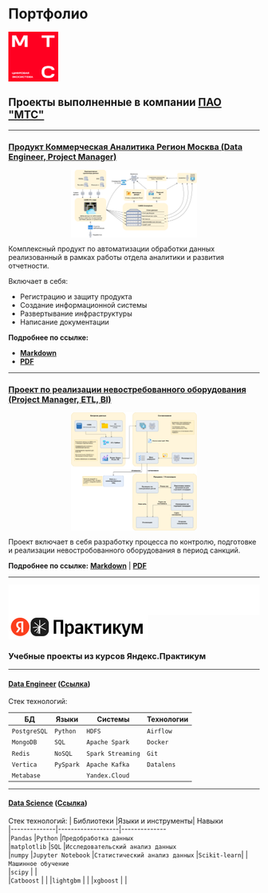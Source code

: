 # Портфолио

<img src="projects/data/logo_mts.png" width="100" height="100" style="display: block; ">

## Проекты выполненные в компании [ПАО "МТС"](projects/mts)

-----

### [Продукт Коммерческая Аналитика Регион Москва (Data Engineer, Project Manager)](projects/mts/mts_camr.md)

<img src="projects/mts/data/camr_diag_to_be.png" width="50%" style="display: block; margin: auto;">

Комплексный продукт по автоматизации обработки данных реализованный в рамках работы отдела аналитики и развития отчетности. 

Включает в себя: 
- Регистрацию и защиту продукта
- Создание информационной системы
- Развертывание инфраструктуры
- Написание документации

**Подробнее по ссылке:**
- [**Markdown**](projects/mts/mts_camr.md)
- [**PDF**](projects/mts/mts_camr.pdf)


-----

### [Проект по реализации невостребованного оборудования (Project Manager, ETL, BI)](projects/mts/mts_device_sell.md)

<img src="projects/mts/data/guz_diag_to_be.png" width="50%" style="display: block; margin: auto;">

Проект включает в себя разработку процесса по контролю, подготовке и реализации невостробованного оборудования в период санкций.

**Подробнее по ссылке:** [**Markdown**](projects/mts/mts_device_sell.md) | [**PDF**](projects/mts/mts_device_sell.pdf)

-----

<img src="projects/data/white_rectangle.png" width="100%" style="display: block; margin: auto;">

<img src="projects/data/practicum_logo.png" width="280" height="50" style="display: block; ">

### Учебные проекты из курсов Яндекс.Практикум

-----

#### [Data Engineer](projects/practicum_de/readme.md) ([Ссылка](projects/practicum_de/readme.md))

Стек технологий:

|БД          | Языки   | Системы         | Технологии
|------------|---------|--------------   | ------
|`PostgreSQL`|`Python` |`HDFS`           |`Airflow`
|`MongoDB`   |`SQL`    |`Apache Spark`   |`Docker`
|`Redis`     |`NoSQL`  |`Spark Streaming`|`Git`
|`Vertica`   |`PySpark`|`Apache Kafka`   |`Datalens`
|`Metabase`  |         |`Yandex.Cloud`   | 

-----

#### [Data Science](projects/practicum_ds/readme.md) ([Ссылка](projects/practicum_ds/readme.md))

Стек технологий:
| Библиотеки   |Языки и инструменты| Навыки        
|--------------|-------------------|--------------   
|`Pandas`      |`Python`           |`Предобработка данных`           
|`matplotlib`  |`SQL`              |`Исследовательский анализ данных`   
|`numpy`       |`Jupyter Notebook` |`Статистический анализ данных`
|`Scikit-learn`|                   |`Машинное обучение`   
|`scipy`       |                   |  
|`Catboost`    |                   |
|`lightgbm`    |                   |
|`xgboost`     |                   |
